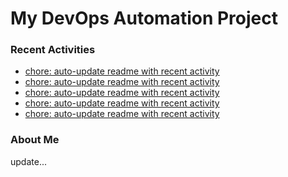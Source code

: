 # My DevOps Automation Project

### Recent Activities
<!-- activity:START -->
- [chore: auto-update readme with recent activity](https://github.com/kaigiii/mybowling-app/commit/277ff4a2432768d94fe356fc91b0c5d6783096b4)
- [chore: auto-update readme with recent activity](https://github.com/kaigiii/mybowling-app/commit/ee0255d6de7a7d283318837475bf2fd7c6ec1011)
- [chore: auto-update readme with recent activity](https://github.com/kaigiii/mybowling-app/commit/72ea15c9ff3089d25de779a6e50af897c34a65cb)
- [chore: auto-update readme with recent activity](https://github.com/kaigiii/mybowling-app/commit/23a4fff45f2eb86eb147c317f228f277f162b8cb)
- [chore: auto-update readme with recent activity](https://github.com/kaigiii/mybowling-app/commit/ec73a3e3a6780f40341b65e4e503566fa6194f12)
<!-- activity:END -->

### About Me
<!-- MYLINKS:START -->
<!-- MYLINKS:END -->

update...

